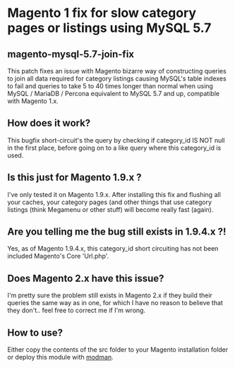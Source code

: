 # Magento 1 fix for slow category pages or listings using MySQL 5.7

## magento-mysql-5.7-join-fix
This patch fixes an issue with Magento bizarre way of constructing queries to join all data required for category listings causing MySQL's table indexes to fail and queries to take 5 to 40 times longer than normal when using MySQL / MariaDB / Percona equivalent to MySQL 5.7 and up, compatible with Magento 1.x.

## How does it work?
This bugfix short-circuit's the query by checking if category_id IS NOT null in the first place, before going on to a like query where this category_id is used.

## Is this just for Magento 1.9.x ?
I've only tested it on Magento 1.9.x. After installing this fix and flushing all your caches, your category pages (and other things that use category listings (think Megamenu or other stuff) will become really fast (again).

## Are you telling me the bug still exists in 1.9.4.x ?!
Yes, as of Magento 1.9.4.x, this category_id short circuiting has not been included Magento's Core 'Url.php'.

## Does Magento 2.x have this issue?
I'm pretty sure the problem still exists in Magento 2.x if they build their queries the same way as in one, for which I have no reason to believe that they don't.. feel free to correct me if I'm wrong.

## How to use?
Either copy the contents of the src folder to your Magento installation folder or deploy this module with [modman](https://github.com/colinmollenhour/modman).
